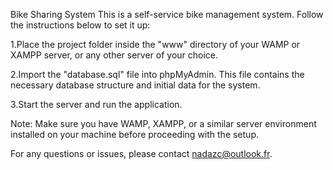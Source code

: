 Bike Sharing System
This is a self-service bike management system. Follow the instructions below to set it up:

1.Place the project folder inside the "www" directory of your WAMP or XAMPP server, or any other server of your choice.

2.Import the "database.sql" file into phpMyAdmin. This file contains the necessary database structure and initial data for the system.

3.Start the server and run the application.

Note: Make sure you have WAMP, XAMPP, or a similar server environment installed on your machine before proceeding with the setup.

For any questions or issues, please contact nadazc@outlook.fr.
